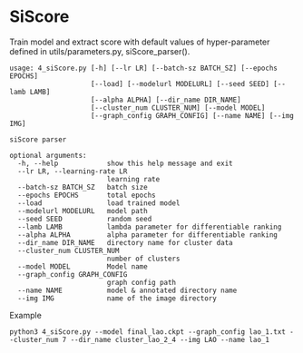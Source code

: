 # SiScore

Train model and extract score with default values of hyper-parameter defined in utils/parameters.py, siScore_parser().


```
usage: 4_siScore.py [-h] [--lr LR] [--batch-sz BATCH_SZ] [--epochs EPOCHS]
                    [--load] [--modelurl MODELURL] [--seed SEED] [--lamb LAMB]
                    [--alpha ALPHA] [--dir_name DIR_NAME]
                    [--cluster_num CLUSTER_NUM] [--model MODEL]
                    [--graph_config GRAPH_CONFIG] [--name NAME] [--img IMG]

siScore parser

optional arguments:
  -h, --help            show this help message and exit
  --lr LR, --learning-rate LR
                        learning rate
  --batch-sz BATCH_SZ   batch size
  --epochs EPOCHS       total epochs
  --load                load trained model
  --modelurl MODELURL   model path
  --seed SEED           random seed
  --lamb LAMB           lambda parameter for differentiable ranking
  --alpha ALPHA         alpha parameter for differentiable ranking
  --dir_name DIR_NAME   directory name for cluster data
  --cluster_num CLUSTER_NUM
                        number of clusters
  --model MODEL         Model name
  --graph_config GRAPH_CONFIG
                        graph config path
  --name NAME           model & annotated directory name
  --img IMG             name of the image directory
```

Example

```python3 4_siScore.py --model final_lao.ckpt --graph_config lao_1.txt --cluster_num 7 --dir_name cluster_lao_2_4 --img LAO --name lao_1```


